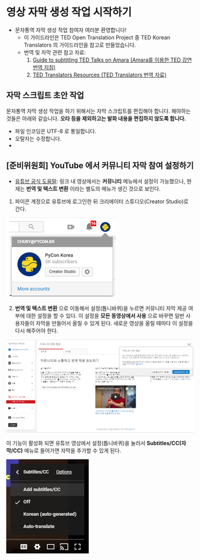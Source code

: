 # 영상 자막 생성 작업 시작하기

* 문자통역 자막 생성 작업 참여자 여러분 환영합니다!
    * 이 가이드라인은 TED Open Translation Project 중 TED Korean Translators 의 가이드라인을 참고로 만들었습니다.
    * 번역 및 자막 관련 참고 자료:
        1. [Guide to subtitling TED Talks on Amara (Amara를 이용한 TED 강연 번역 지침)](https://docs.google.com/document/pub?utm_campaign&id=1PNv_ZmHzbdER1rzoo8J65Xgm3nZ7WcjjBhumIPkD6Yg&utm_medium=on.ted.com-static&utm_source=amara.org&utm_content=awesm-publisher)
        2. [TED Translators Resources (TED Translators 번역  자료)](http://translations.ted.org/wiki/OTP_Resources:_Main_guide)
        
## 자막 스크립트 초안 작업

문자통역 자막 생성 작업을 하기 위해서는 자막 스크립트를 편집해야 합니다. 해야하는 것들은 아래와 같습니다.
**오타 등을 제외하고는 발화 내용을 편집하지 않도록 합니다.**

* 파일 인코딩은 UTF-8 로 통일합니다.
* 오탈자는 수정합니다.
* 

## [준비위원회] YouTube 에서 커뮤니티 자막 참여 설정하기
* [유튜브 공식 도움말](https://support.google.com/youtube/answer/6052538?hl=ko): 링크 내 영상에서는 **커뮤니티** 메뉴에서 설정이 가능했으나,
현재는 **번역 및 텍스트 변환** 이라는 별도의 메뉴가 생긴 것으로 보인다.

1. 파이콘 계정으로 유튜브에 로그인한 뒤 크리에이터 스튜디오(Creator Studio)로 간다.

![youtube-creator-studio](./images/youtube-creator-studio.PNG)

2. **번역 및 텍스트 변환** 으로 이동해서 설정(톱니바퀴)을 누르면 커뮤니티 자막 제공 여부에 대한 설정을 할 수 있다.
이 설정을 **모든 동영상에서 사용** 으로 바꾸면 일반 사용자들이 자막을 만들어서 올릴 수 있게 된다.
새로운 영상을 올릴 때마다 이 설정을 다시 해주어야 한다.

![community-contribution](./images/community-contribution.PNG)

이 기능이 활성화 되면 유튜브 영상에서 설정(톱니바퀴)을 눌러서 **Subtitles/CC(자막/CC)** 메뉴로 들어가면 자막을 추가할 수 있게 된다.

![add-subtitles](./images/add-subtitles.PNG)
